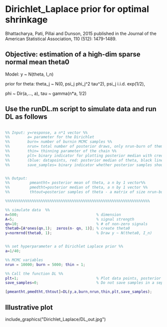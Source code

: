 # Dirichlet_Laplace prior for optimal shrinkage

Bhattacharya, Pati, Pillai and Dunson, 2015 published in the Journal of the American Statistical Association, 110 (512): 1479-1489.

## Objective: estimation of a high-dim sparse normal mean theta0  

Model: y ~ N(theta, I_n)

prior for theta: theta_j ~ N(0, psi_j phi_j^2 tau^2), psi_j i.i.d. exp(1/2), 

phi ~ Dir(a,..., a), tau ~ gamma(n*a, 1/2)

## Use the runDL.m script to simulate data and run DL as follows

```matlab

%% Input: y=response, a n*1 vector %%
%%        a= parameter for the Dirichlet
%%        burn= number of burnin MCMC samples %%
%%        nrun= total number of posterior draws, only nrun-burn of them will be saved %%
%%        thin= thinning parameter of the chain %%
%%        plt= binary indicator for plotting posterior median with credible intervals
%%        (blue: datapoints, red: posterior median of theta, black lines: 95% credible intervals
%%        save_samples= binary indicator whether posterior samples should be saved in a file or not %%


%% Output: 
%%         pmeantht= posterior mean of theta, a n by 1 vector%%
%%         pmedtht=posterior median of theta, a n by 1 vector %%
%%         thtout=posterior samples of theta - a matrix of size nrun-burn by n%%

%%%%%%%%%%%%%%%%%%%%%%%%%%%%%%%%%%%%%%%%%%%%%%%%%%%%%%%%%%%%%%%%%

%% simulate data  %%
n=500;                                   % dimension
A=5;                                     % signal strength
qn=10;                                   % # of non-zero signals
theta0=[A*ones(qn,1);  zeros(n- qn, 1)]; % create theta0
y=normrnd(theta0, 1);                    % Draw y ~ N(theta0, I_n)


%% set hyperparameter a of Dirichlet Laplace prior %%
a=1/40;

%% MCMC variables
nrun = 10000; burn = 5000; thin = 1; 

%% Call the function DL %%
plt=1;                                   % Plot data points, posterior mean and credible intervals
save_samples=0;                          % Do not save samples in a separate text file

[pmeantht,pmedtht,thtout]=DL(y,a,burn,nrun,thin,plt,save_samples); 

```
## Illustrative plot 
include_graphics("Dirichlet_Laplace/DL_out.jpg")
